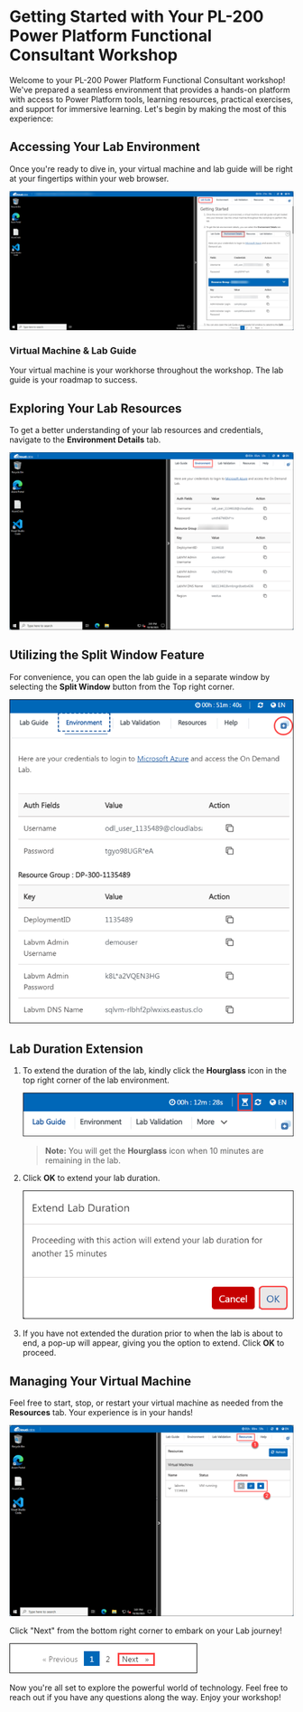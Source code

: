 # Getting Started with Your PL-200 Power Platform Functional Consultant Workshop
 
Welcome to your PL-200 Power Platform Functional Consultant workshop! We've prepared a seamless environment that provides a hands-on platform with access to Power Platform tools, learning resources, practical exercises, and support for immersive learning. Let's begin by making the most of this experience:
 
## Accessing Your Lab Environment
 
Once you're ready to dive in, your virtual machine and lab guide will be right at your fingertips within your web browser.
 
![Access Your VM and Lab Guide](../media/labguide.png)

### Virtual Machine & Lab Guide
 
Your virtual machine is your workhorse throughout the workshop. The lab guide is your roadmap to success.
 
## Exploring Your Lab Resources
 
To get a better understanding of your lab resources and credentials, navigate to the **Environment Details** tab.
 
![Explore Lab Resources](../media/env.png)

## Utilizing the Split Window Feature
 
For convenience, you can open the lab guide in a separate window by selecting the **Split Window** button from the Top right corner.
 
![Use the Split Window Feature](../media/spl.png)
 
## **Lab Duration Extension**

1. To extend the duration of the lab, kindly click the **Hourglass** icon in the top right corner of the lab environment. 

     ![New environment.](../media/gext.png)   

    >**Note:** You will get the **Hourglass** icon when 10 minutes are remaining in the lab.

3. Click **OK** to extend your lab duration.
 
    ![New environment.](../media/gext2.png)    

4. If you have not extended the duration prior to when the lab is about to end, a pop-up will appear, giving you the option to extend. Click **OK** to proceed.

## Managing Your Virtual Machine
 
Feel free to start, stop, or restart your virtual machine as needed from the **Resources** tab. Your experience is in your hands!
 
![Manage Your Virtual Machine](../media/res.png)
 
Click "Next" from the bottom right corner to embark on your Lab journey!
 
![Start Your Azure Journey](../media/num.png)
 
Now you're all set to explore the powerful world of technology. Feel free to reach out if you have any questions along the way. Enjoy your workshop!
